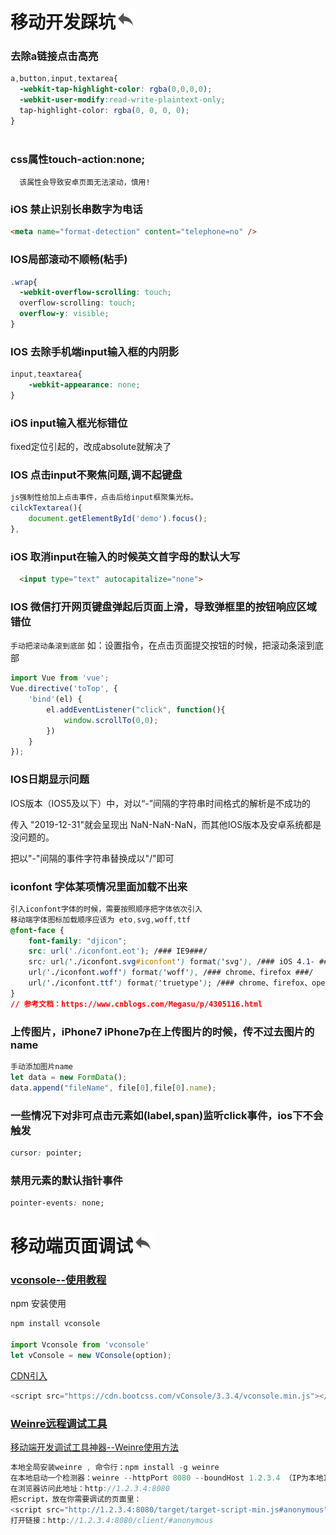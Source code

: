 # <a name="移动开发踩坑">移动开发踩坑</a>[![bakTop](./img/backward.png)](#top)
### 去除a链接点击高亮  

```css
a,button,input,textarea{
  -webkit-tap-highlight-color: rgba(0,0,0,0);  
  -webkit-user-modify:read-write-plaintext-only; 
  tap-highlight-color: rgba(0, 0, 0, 0); 
}
  
```

### css属性touch-action:none;  
  >
      该属性会导致安卓页面无法滚动，慎用!

### iOS 禁止识别长串数字为电话
  ```html
  <meta name="format-detection" content="telephone=no" />
  ```

### IOS局部滚动不顺畅(粘手)
  ```css
  .wrap{
    -webkit-overflow-scrolling: touch;
    overflow-scrolling: touch;
    overflow-y: visible;
  }
  ```

### IOS 去除手机端input输入框的内阴影
```css
input,teaxtarea{ 
    -webkit-appearance: none; 
}
```

### iOS input输入框光标错位  

fixed定位引起的，改成absolute就解决了

### IOS 点击input不聚焦问题,调不起键盘
```js
js强制性给加上点击事件，点击后给input框聚集光标。
cilckTextarea(){
    document.getElementById('demo').focus();
},
```

### iOS 取消input在输入的时候英文首字母的默认大写
```html
  <input type="text" autocapitalize="none">
```

### IOS 微信打开网页键盘弹起后页面上滑，导致弹框里的按钮响应区域错位  
`手动把滚动条滚到底部`
如：设置指令，在点击页面提交按钮的时候，把滚动条滚到底部
```js
import Vue from 'vue';
Vue.directive('toTop', {
    'bind'(el) {
        el.addEventListener("click", function(){
            window.scrollTo(0,0);
        })
    }
}); 
```

### IOS日期显示问题  
IOS版本（IOS5及以下）中，对以“-”间隔的字符串时间格式的解析是不成功的

传入 "2019-12-31"就会呈现出 NaN-NaN-NaN，而其他IOS版本及安卓系统都是没问题的。

把以"-"间隔的事件字符串替换成以"/"即可

### iconfont 字体某项情况里面加载不出来

```css
引入iconfont字体的时候，需要按照顺序把字体依次引入
移动端字体图标加载顺序应该为 eto,svg,woff,ttf
@font-face {
    font-family: "djicon";
    src: url('./iconfont.eot'); /### IE9###/
    src: url('./iconfont.svg#iconfont') format('svg'), /### iOS 4.1- ###/
    url('./iconfont.woff') format('woff'), /### chrome、firefox ###/
    url('./iconfont.ttf') format('truetype'); /### chrome、firefox、opera、Safari, Android, iOS 4.2+###/
}
// 参考文档：https://www.cnblogs.com/Megasu/p/4305116.html
```

### 上传图片，iPhone7 iPhone7p在上传图片的时候，传不过去图片的name  
  ```js
  手动添加图片name
  let data = new FormData();
  data.append("fileName", file[0],file[0].name); 

  ```

### 一些情况下对非可点击元素如(label,span)监听click事件，ios下不会触发
  ```css
  cursor: pointer;
  ```

### 禁用元素的默认指针事件
  ```css
  pointer-events: none;
  ```

# <a name="移动端页面调试">移动端页面调试</a>[![bakTop](./img/backward.png)](#top)

### [vconsole--使用教程](https://github.com/Tencent/vConsole/blob/dev/doc/tutorial_CN.md)

npm 安装使用   
```js
npm install vconsole

import Vconsole from 'vconsole'
let vConsole = new VConsole(option);
```

[CDN引入](https://www.bootcdn.cn/vConsole/)
```js
<script src="https://cdn.bootcss.com/vConsole/3.3.4/vconsole.min.js"></script>
```
###  [Weinre远程调试工具](https://segmentfault.com/a/1190000010017457)
[移动端开发调试工具神器--Weinre使用方法](https://blog.csdn.net/seanxwq/article/details/80763861)

```js
本地全局安装weinre , 命令行：npm install -g weinre
在本地启动一个检测器：weinre --httpPort 8080 --boundHost 1.2.3.4 （IP为本地IP地址）
在浏览器访问此地址：http://1.2.3.4:8080
把script，放在你需要调试的页面里：
<script src="http://1.2.3.4:8080/target/target-script-min.js#anonymous"></script>
打开链接：http://1.2.3.4:8080/client/#anonymous

```

